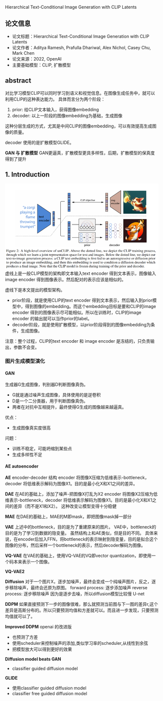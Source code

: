 Hierarchical Text-Conditional Image Generation with CLIP Latents
## 论文信息
- 论文标题：Hierarchical Text-Conditional Image Generation with CLIP Latents
- 论文作者：Aditya Ramesh, Prafulla Dhariwal, Alex Nichol, Casey Chu, Mark Chen
- 论文来源：2022, OpenAI
- 主要基础模型：CLIP, 扩散模型

## abstract
对比学习模型CLIP可以同时学习到语义和视觉信息。在图像生成任务中，就可以利用CLIP的这种表达能力。
具体而言分为两个阶段：
1. prior: 给CLIP文本输入，获得图像embedding
2. decoder: 以上一阶段的图像embedding为基础，生成图像

这种分层生成的方式，尤其是中间CLIP的图像embedding，可以有效提高生成图像的质量。

decoder 使用的是扩散模型GLIDE。

**GAN 与 扩散模型**
GAN更逼真，扩散模型更具多样性，后期，扩散模型的保真度得到了提升

## 1. Introduction
![整体框架](image.png)
虚线上是一般CLIP模型的架构即文本输入text encoder 得到文本表示，图像输入image encoder 得到图像表示。然后配对的表示应该是相似的。

虚线下是本文提出的模型架构。
- prior阶段，就是使用CLIP的text encoder 得到文本表示，然后输入到prior模型中，得到图像的embedding。而这个embedding目标是要和CLIP的image encoder 得到的图像表示尽可能相似。所以在训练时，CLIP的image encoder 的输出就可以当作prior的label。
- decoder阶段，就是使用扩散模型，以prior阶段得到的图像embedding为条件，生成图像。

注意：整个过程，CLIP的text encoder 和 image encoder 是冻结的，只负责输出，参数不会变。

### 图片生成模型演化
#### GAN
生成器G生成图像，判别器D判断图像真伪。
- G就是通过噪声生成图像，具体使用的是逆卷积
- D是一个二分类器，用于判断图像真伪。
- 两者在对抗中互相提升，最终使得G生成的图像越来越逼真。

优点：
- 生成图像真实度很高

问题：
- 训练不稳定，可能坍缩到某些点
- 生成多样性不足

#### AE autoencoder
**AE**
encoder-decoder 结构
encoder 将图像X压缩为低维表示-bottleneck，decoder 将低维表示解码为图像X1。目的是最小化X和X1之间的差异。

**DAE**
在AE的基础上，添加了噪声-把图像X打乱为X2
encoder 将图像X2压缩为低维表示-bottleneck，decoder 将低维表示解码为图像X1。目的是最小化X和X1之间的差异（而不是X1和X2）。
这种改变让模型变得十分稳健

**MAE**
在DAE的基础上，MAE的M即mask，即把图像mask掉一部分

**VAE**
上述中的bottleneck，目的是为了重建原来的图片。
VAE中，bottleneck的目的是为了学习到数据的隐变量。
虽然结构上和AE类似，但是目的不同。
具体来说，在encoder后加入FFN，将bottleneck的表示映射到隐变量，目的是拟合这个图像的分布，然后采样一个bottleneck的表示，然后decoder解码为图像。

**VQ-VAE**
在VAE的基础上，使用VQ-VAE的VQ即vector quantization，即使用一个码本来表示一个图像。

**VQ-VAE2**

**Diffusion**
对于一个图片X，逐步加噪声，最终会变成一个纯噪声图片，反之，逐步移除噪声，最终会还原为原图。
forward process: 逐步添加噪声
reverse process: 逐步移除噪声
因为是逐步去噪，所以diffusion模型比较慢
U-net

**DDPM**
如果直接预测下一步的图像很难，那么就预测当前图与下一图的差异r,这个差异是高斯分布的。所以只要预测均值和方差就可以。而且进一步发现，只要预测均值就可以了。

**Improved DDPM**
openai 的改进版
- 也预测了方差
- 使用scheduler来控制噪声的添加,类似学习率的scheduler,从线性到余弦
- 把模型放大可以得到更好的效果

**Diffusion model beats GAN**
- classifier guided diffusion model

**GLIDE**
- 使用classifier guided diffusion model
- classifier free guided diffusion model

